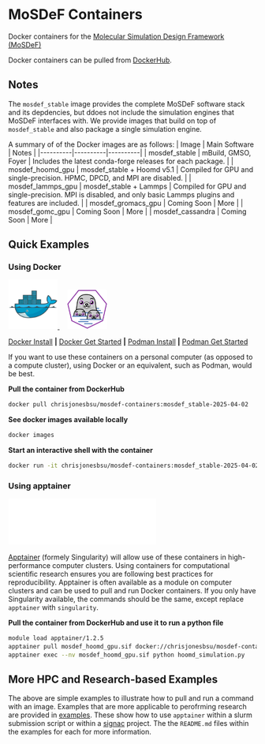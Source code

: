 # MoSDeF Containers
Docker containers for the [Molecular Simulation Design Framework (MoSDeF)](https://mosdef.org/)

Docker containers can be pulled from [DockerHub](https://hub.docker.com/repository/docker/chrisjonesbsu/mosdef-containers/general).

## Notes
The `mosdef_stable` image provides the complete MoSDeF software stack and its depdencies, but ddoes not include the simulation engines that MoSDeF interfaces with.
We provide images that build on top of `mosdef_stable` and also package a single simulation engine. 

A summary of of the Docker images are as follows:
| Image | Main Software | Notes |
|----------|----------|----------|
| mosdef_stable | mBuild, GMSO, Foyer | Includes the latest conda-forge releases for each package. |
| mosdef_hoomd_gpu | mosdef_stable + Hoomd v5.1 | Compiled for GPU and single-precision. HPMC, DPCD, and MPI are disabled. |
| mosdef_lammps_gpu | mosdef_stable + Lammps | Compiled for GPU and single-precision. MPI is disabled, and only basic Lammps plugins and features are included. |
| mosdef_gromacs_gpu | Coming Soon | More |
| mosdef_gomc_gpu | Coming Soon | More |
| mosdef_cassandra | Coming Soon | More |

## Quick Examples

### Using Docker
<a href="https://www.docker.com">
  <img src=".images/docker.png" width="100" />
</a>  
&nbsp; &nbsp; 
<a href="https://podman.io/">
  <img src=".images/podman.png" width="80" />
</a>


[Docker Install](https://docs.docker.com/engine/install) **|** [Docker Get Started](https://www.docker.com/get-started/) **|** [Podman Install](https://podman.io/docs/installation) **|** [Podman Get Started](https://podman.io/get-started)

If you want to use these containers on a personal computer (as opposed to a compute cluster), using Docker or an equivalent, such as Podman, would be best.  

**Pull the container from DockerHub**
```bash
docker pull chrisjonesbsu/mosdef-containers:mosdef_stable-2025-04-02
```

**See docker images available locally**
```bash
docker images
```

**Start an interactive shell with the container**
```bash
docker run -it chrisjonesbsu/mosdef-containers:mosdef_stable-2025-04-02
```


### Using apptainer
<img src=".images/apptainer.svg" width=300/>

[Apptainer](https://apptainer.org/) (formely Singularity) will allow use of these containers in high-performance computer clusters.
Using containers for computational scientific research ensures you are following best practices for reproducibility.
Apptainer is often available as a module on computer clusters and can be used to pull and run Docker containers. If you only have Singularity available, the commands should be the same, except replace `apptainer` with `singularity`.

**Pull the container from DockerHub and use it to run a python file**
```bash
module load apptainer/1.2.5
apptainer pull mosdef_hoomd_gpu.sif docker://chrisjonesbsu/mosdef-containers:mosdef_hoomd_gpu-2025-04-03
apptainer exec --nv mosdef_hoomd_gpu.sif python hoomd_simulation.py
```

## More HPC and Research-based Examples 
The above are simple examples to illustrate how to pull and run a command with an image.
Examples that are more applicable to perofrming research are provided in [examples](examples).
These show how to use `apptainer` within a slurm submission script or within a [signac](https://docs.signac.io/en/latest/) project.
The the `README.md` files within the examples for each for more information.
